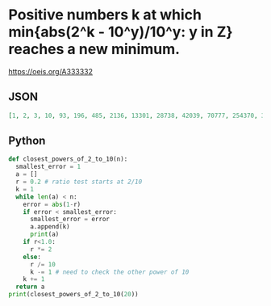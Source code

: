# Positive numbers k at which min\{abs\(2^k \- 10^y\)/10^y: y in Z\} reaches a new minimum\.
https://oeis.org/A333332
## JSON
```JSON
[1, 2, 3, 10, 93, 196, 485, 2136, 13301, 28738, 42039, 70777, 254370, 325147, 6107016, 6432163, 44699994, 51132157, 146964308, 198096465, 345060773, 1578339557, 1923400330, 82361153417, 496090320832, 578451474249, 2809896217828, 6198243909905, 21404627947543]
```
## Python
```Python
def closest_powers_of_2_to_10(n):
  smallest_error = 1
  a = []
  r = 0.2 # ratio test starts at 2/10
  k = 1
  while len(a) < n:
    error = abs(1-r)
    if error < smallest_error:
      smallest_error = error
      a.append(k)
      print(a)
    if r<1.0:
      r *= 2
    else:
      r /= 10
      k -= 1 # need to check the other power of 10
    k += 1
  return a
print(closest_powers_of_2_to_10(20))
```
